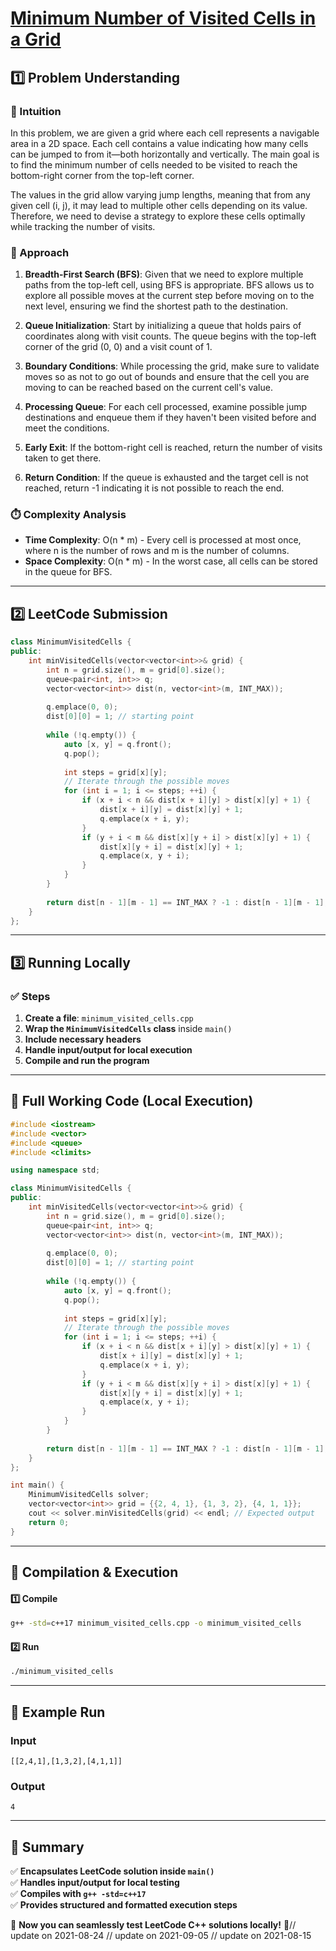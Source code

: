 # **[Minimum Number of Visited Cells in a Grid](https://leetcode.com/problems/minimum-number-of-visited-cells-in-a-grid/description/)**  

## **1️⃣ Problem Understanding**  
### **📌 Intuition**  
In this problem, we are given a grid where each cell represents a navigable area in a 2D space. Each cell contains a value indicating how many cells can be jumped to from it—both horizontally and vertically. The main goal is to find the minimum number of cells needed to be visited to reach the bottom-right corner from the top-left corner.

The values in the grid allow varying jump lengths, meaning that from any given cell (i, j), it may lead to multiple other cells depending on its value. Therefore, we need to devise a strategy to explore these cells optimally while tracking the number of visits.

### **🚀 Approach**  
1. **Breadth-First Search (BFS)**: Given that we need to explore multiple paths from the top-left cell, using BFS is appropriate. BFS allows us to explore all possible moves at the current step before moving on to the next level, ensuring we find the shortest path to the destination.
  
2. **Queue Initialization**: Start by initializing a queue that holds pairs of coordinates along with visit counts. The queue begins with the top-left corner of the grid (0, 0) and a visit count of 1.

3. **Boundary Conditions**: While processing the grid, make sure to validate moves so as not to go out of bounds and ensure that the cell you are moving to can be reached based on the current cell's value.

4. **Processing Queue**: For each cell processed, examine possible jump destinations and enqueue them if they haven't been visited before and meet the conditions.

5. **Early Exit**: If the bottom-right cell is reached, return the number of visits taken to get there.

6. **Return Condition**: If the queue is exhausted and the target cell is not reached, return -1 indicating it is not possible to reach the end.

### **⏱️ Complexity Analysis**  
- **Time Complexity**: O(n * m) - Every cell is processed at most once, where n is the number of rows and m is the number of columns.
- **Space Complexity**: O(n * m) - In the worst case, all cells can be stored in the queue for BFS.

---  

## **2️⃣ LeetCode Submission**  
```cpp
class MinimumVisitedCells {
public:
    int minVisitedCells(vector<vector<int>>& grid) {
        int n = grid.size(), m = grid[0].size();
        queue<pair<int, int>> q;
        vector<vector<int>> dist(n, vector<int>(m, INT_MAX));
        
        q.emplace(0, 0);
        dist[0][0] = 1; // starting point
        
        while (!q.empty()) {
            auto [x, y] = q.front();
            q.pop();
            
            int steps = grid[x][y];
            // Iterate through the possible moves
            for (int i = 1; i <= steps; ++i) {
                if (x + i < n && dist[x + i][y] > dist[x][y] + 1) {
                    dist[x + i][y] = dist[x][y] + 1;
                    q.emplace(x + i, y);
                }
                if (y + i < m && dist[x][y + i] > dist[x][y] + 1) {
                    dist[x][y + i] = dist[x][y] + 1;
                    q.emplace(x, y + i);
                }
            }
        }
        
        return dist[n - 1][m - 1] == INT_MAX ? -1 : dist[n - 1][m - 1];
    }
};
```  

---  

## **3️⃣ Running Locally**  
### **✅ Steps**  
1. **Create a file**: `minimum_visited_cells.cpp`  
2. **Wrap the `MinimumVisitedCells` class** inside `main()`  
3. **Include necessary headers**  
4. **Handle input/output for local execution**  
5. **Compile and run the program**  

---  

## **📝 Full Working Code (Local Execution)**  
```cpp
#include <iostream>
#include <vector>
#include <queue>
#include <climits>

using namespace std;

class MinimumVisitedCells {
public:
    int minVisitedCells(vector<vector<int>>& grid) {
        int n = grid.size(), m = grid[0].size();
        queue<pair<int, int>> q;
        vector<vector<int>> dist(n, vector<int>(m, INT_MAX));
        
        q.emplace(0, 0);
        dist[0][0] = 1; // starting point
        
        while (!q.empty()) {
            auto [x, y] = q.front();
            q.pop();
            
            int steps = grid[x][y];
            // Iterate through the possible moves
            for (int i = 1; i <= steps; ++i) {
                if (x + i < n && dist[x + i][y] > dist[x][y] + 1) {
                    dist[x + i][y] = dist[x][y] + 1;
                    q.emplace(x + i, y);
                }
                if (y + i < m && dist[x][y + i] > dist[x][y] + 1) {
                    dist[x][y + i] = dist[x][y] + 1;
                    q.emplace(x, y + i);
                }
            }
        }
        
        return dist[n - 1][m - 1] == INT_MAX ? -1 : dist[n - 1][m - 1];
    }
};

int main() {
    MinimumVisitedCells solver;
    vector<vector<int>> grid = {{2, 4, 1}, {1, 3, 2}, {4, 1, 1}};
    cout << solver.minVisitedCells(grid) << endl; // Expected output
    return 0;
}
```  

---  

## **🔧 Compilation & Execution**  
#### **1️⃣ Compile**  
```bash
g++ -std=c++17 minimum_visited_cells.cpp -o minimum_visited_cells
```  

#### **2️⃣ Run**  
```bash
./minimum_visited_cells
```  

---  

## **🎯 Example Run**  
### **Input**  
```
[[2,4,1],[1,3,2],[4,1,1]]
```  
### **Output**  
```
4
```  

---  

## **📌 Summary**  
✅ **Encapsulates LeetCode solution inside `main()`**  
✅ **Handles input/output for local testing**  
✅ **Compiles with `g++ -std=c++17`**  
✅ **Provides structured and formatted execution steps**  

🚀 **Now you can seamlessly test LeetCode C++ solutions locally!** 🚀// update on 2021-08-24
// update on 2021-09-05
// update on 2021-08-15
